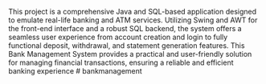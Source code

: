 This project is a comprehensive Java and SQL-based application designed to emulate real-life banking and ATM services. Utilizing Swing and AWT for the front-end interface and a robust SQL backend, the system offers a seamless user experience from account creation and login to fully functional deposit, withdrawal, and statement generation features. This Bank Management System provides a practical and user-friendly solution for managing financial transactions, ensuring a reliable and efficient banking experience # bankmanagement

